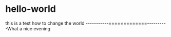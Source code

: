 # hello-world
this is a test
how to change the world
-----------=============----------What a nice evening
